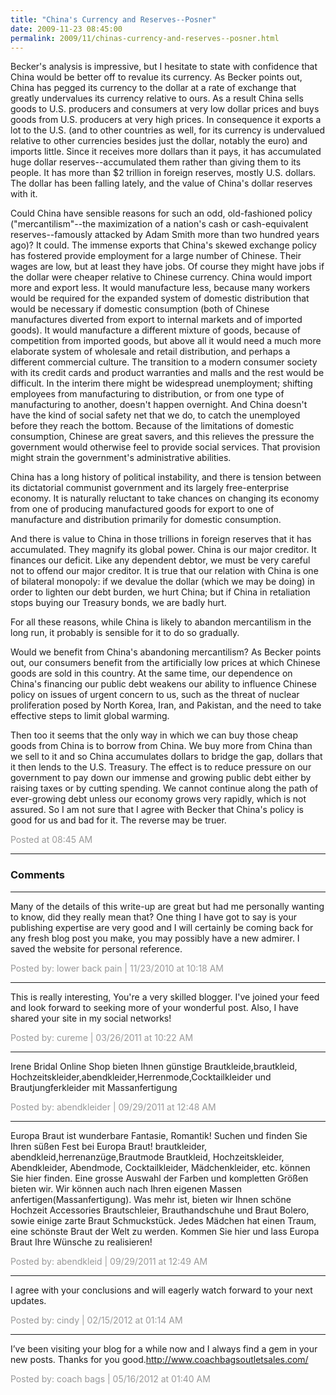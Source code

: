 ```yaml
---
title: "China's Currency and Reserves--Posner"
date: 2009-11-23 08:45:00
permalink: 2009/11/chinas-currency-and-reserves--posner.html
---
```

Becker's analysis is impressive, but I hesitate to state with confidence that China would be better off to revalue its currency. As Becker points out, China has pegged its currency to the dollar at a rate of exchange that greatly undervalues its currency relative to ours. As a result China sells goods to U.S. producers and consumers at very low dollar prices and buys goods from U.S. producers at very high prices. In consequence it exports a lot to the U.S. (and to other countries as well, for its currency is undervalued relative to other currencies besides just the dollar, notably the euro) and imports little. Since it receives more dollars than it pays, it has accumulated huge dollar reserves--accumulated them rather than giving them to its people. It has more than $2 trillion in foreign reserves, mostly U.S. dollars. The dollar has been falling lately, and the value of China's dollar reserves with it.

Could China have sensible reasons for such an odd, old-fashioned policy ("mercantilism"--the maximization of a nation's cash or cash-equivalent reserves--famously attacked by Adam Smith more than two hundred years ago)? It could. The immense exports that China's skewed exchange policy has fostered provide employment for a large number of Chinese. Their wages are low, but at least they have jobs. Of course they might have jobs if the dollar were cheaper relative to Chinese currency. China would import more and export less. It would manufacture less, because many workers would be required for the expanded system of domestic distribution that would be necessary if domestic consumption (both of Chinese manufactures diverted from export to internal markets and of imported goods). It would manufacture a different mixture of goods, because of competition from imported goods, but above all it would need a much more elaborate system of wholesale and retail distribution, and perhaps a different commercial culture. The transition to a modern consumer society with its credit cards and product warranties and malls and the rest would be difficult. In the interim there might be widespread unemployment; shifting employees from manufacturing to distribution, or from one type of manufacturing to another, doesn't happen overnight. And China doesn't have the kind of social safety net that we do, to catch the unemployed before they reach the bottom. Because of the limitations of domestic consumption, Chinese are great savers, and this relieves the pressure the government would otherwise feel to provide social services. That provision might strain the government's administrative abilities.

China has a long history of political instability, and there is tension between its dictatorial communist government and its largely free-enterprise economy. It is naturally reluctant to take chances on changing its economy from one of producing manufactured goods for export to one of manufacture and distribution primarily for domestic consumption.

And there is value to China in those trillions in foreign reserves that it has accumulated. They magnify its global power. China is our major creditor. It finances our deficit. Like any dependent debtor, we must be very careful not to offend our major creditor. It is true that our relation with China is one of bilateral monopoly: if we devalue the dollar (which we may be doing) in order to lighten our debt burden, we hurt China; but if China in retaliation stops buying our Treasury bonds, we are badly hurt.

For all these reasons, while China is likely to abandon mercantilism in the long run, it probably is sensible for it to do so gradually.

Would we benefit from China's abandoning mercantilism? As Becker points out, our consumers benefit from the artificially low prices at which Chinese goods are sold in this country. At the same time, our dependence on China's financing our public debt weakens our ability to influence Chinese policy on issues of urgent concern to us, such as the threat of nuclear proliferation posed by North Korea, Iran, and Pakistan, and the need to take effective steps to limit global warming.

Then too it seems that the only way in which we can buy those cheap goods from China is to borrow from China. We buy more from China than we sell to it and so China accumulates dollars to bridge the gap, dollars that it then lends to the U.S. Treasury. The effect is to reduce pressure on our government to pay down our immense and growing public debt either by raising taxes or by cutting spending. We cannot continue along the path of ever-growing debt unless our economy grows very rapidly, which is not assured. So I am not sure that I agree with Becker that China's policy is good for us and bad for it. The reverse may be truer.

<span style="color:#999">Posted at 08:45 AM</span>

<!-- more -->

---

### Comments

---

Many of the details of this write-up are great but had me personally wanting to know, did they really mean that? One thing I have got to say is your publishing expertise are very good and I will certainly be coming back for any fresh blog post you make, you may possibly have a new admirer. I saved the website for personal reference.

 

<span style="color:#999">Posted by: lower back pain | 11/23/2010 at 10:18 AM</span>

---

This is really interesting, You're a very skilled blogger. I've joined your feed and look forward to seeking more of your wonderful post. Also, I have shared your site in my social networks!

<span style="color:#999">Posted by: cureme | 03/26/2011 at 10:22 AM</span>

---

Irene Bridal Online Shop bieten Ihnen günstige Brautkleide,brautkleid, Hochzeitskleider,abendkleider,Herrenmode,Cocktailkleider und Brautjungferkleider mit Massanfertigung 

<span style="color:#999">Posted by: abendkleider | 09/29/2011 at 12:48 AM</span>

---

Europa Braut ist wunderbare Fantasie, Romantik! Suchen und finden Sie Ihren süßen Fest bei Europa Braut! brautkleider, abendkleid,herrenanzüge,Brautmode Brautkleid, Hochzeitskleider, Abendkleider, Abendmode, Cocktailkleider, Mädchenkleider, etc. können Sie hier finden. Eine grosse Auswahl der Farben und kompletten Größen bieten wir. Wir können auch nach Ihren eigenen Massen anfertigen(Massanfertigung). Was mehr ist, bieten wir Ihnen schöne Hochzeit Accessories Brautschleier, Brauthandschuhe und Braut Bolero, sowie einige zarte Braut Schmuckstück. Jedes Mädchen hat einen Traum, eine schönste Braut der Welt zu werden. Kommen Sie hier und lass Europa Braut Ihre Wünsche zu realisieren!

<span style="color:#999">Posted by: abendkleid | 09/29/2011 at 12:49 AM</span>

---

I agree with your conclusions and will eagerly watch forward to your next updates. 

<span style="color:#999">Posted by: cindy | 02/15/2012 at 01:14 AM</span>

---

I’ve been visiting your blog for a while now and I always find a gem in your new posts. Thanks for you 
good.http://www.coachbagsoutletsales.com/ 

<span style="color:#999">Posted by: coach bags | 05/16/2012 at 01:40 AM</span>